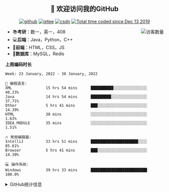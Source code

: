 <h2 align="center">👋 欢迎访问我的GitHub</h2>
<p align="center">
  <a href="https://github.com/eternidad33"><img src="https://img.shields.io/badge/GitHub-ff79c6" alt="github"></a>
  <a href="https://gitee.com/eternidad33"><img src="https://img.shields.io/badge/Gitee-fe7300" alt="gitee"></a>
  <a href="https://blog.csdn.net/qq_42907802"><img src="https://img.shields.io/badge/CSDN-cf000e" alt="csdn"></a>
  <a href="https://wakatime.com/@Tian"><img src="https://wakatime.com/badge/user/938325ad-aa1b-4e8a-8efd-04fff7660bd5.svg" alt="Total time coded since Dec 13 2019" /></a>
</p>

<img align='right' src="https://profile-counter.glitch.me/eternidad33/count.svg" alt="访客数量"/>

- 📚**考研**：数一，英一，408
- 💻**后端**：Java，Python，C++
- 📝**前端**：HTML，CSS，JS
- 💼**数据库**：MySQL，Redis

**上周编码时长**  

<!--START_SECTION:waka-->
```text
Week: 23 January, 2022 - 30 January, 2022

💬 编程语言: 
XML               15 hrs 54 mins      ██████████░░░░░░░░░░░░░░░   40.23% 
Java              14 hrs 54 mins      █████████░░░░░░░░░░░░░░░░   37.71% 
Other             5 hrs 41 mins       ███░░░░░░░░░░░░░░░░░░░░░░   14.39% 
HTML              38 mins             ░░░░░░░░░░░░░░░░░░░░░░░░░   1.63% 
IDEA_MODULE       35 mins             ░░░░░░░░░░░░░░░░░░░░░░░░░   1.51%

🔥 常用编辑器: 
IntelliJ          33 hrs 51 mins      █████████████████████░░░░   85.61% 
Browser           5 hrs 41 mins       ███░░░░░░░░░░░░░░░░░░░░░░   14.39%

💻 操作系统: 
Windows           39 hrs 33 mins      █████████████████████████   100.0%

```


<!--END_SECTION:waka-->

<details>
<summary>GitHub统计信息</summary>

<br/>

> 动态太少，不好意思展示
> 
> 下面的GitHub统计信息是来自于[github-readme-stats](https://github.com/anuraghazra/github-readme-stats)项目，里边有[中文文档](https://github.com/anuraghazra/github-readme-stats/blob/master/readme_cn.md)

<a href="https://github.com/eternidad33/eternidad33">
  <img align="center" src="https://github-readme-stats.anuraghazra1.vercel.app/api?username=eternidad33&show_icons=true" />
</a>
</details>


